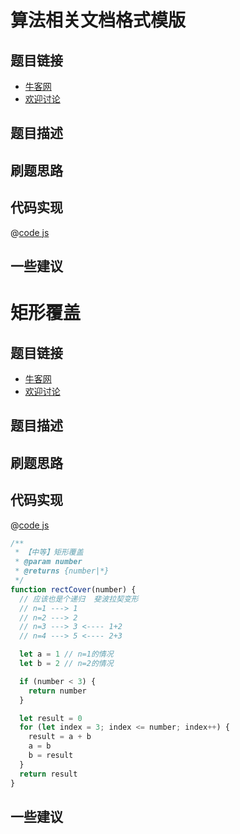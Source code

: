 
# 算法相关文档格式模版

## 题目链接

- [牛客网]()
- [欢迎讨论]()

## 题目描述

## 刷题思路

## 代码实现

@[code js](@code/algorithm/剑指/栈队列堆/firstAppearingOnce.js)

## 一些建议

# 矩形覆盖

## 题目链接

- [牛客网]()
- [欢迎讨论]()

## 题目描述

## 刷题思路

## 代码实现

@[code js](@code/algorithm/剑指/动态规划/rectCover.js)

```js
/**
 * 【中等】矩形覆盖
 * @param number
 * @returns {number|*}
 */
function rectCover(number) {
  // 应该也是个递归  斐波拉契变形
  // n=1 ---> 1
  // n=2 ---> 2
  // n=3 ---> 3 <---- 1+2
  // n=4 ---> 5 <---- 2+3

  let a = 1 // n=1的情况
  let b = 2 // n=2的情况

  if (number < 3) {
    return number
  }

  let result = 0
  for (let index = 3; index <= number; index++) {
    result = a + b
    a = b
    b = result
  }
  return result
}

```

## 一些建议
